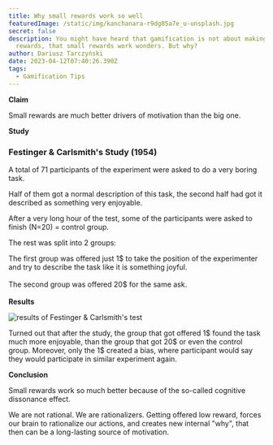 ```yaml
---
title: Why small rewards work so well
featuredImage: /static/img/kanchanara-r9dg85a7e_u-unsplash.jpg
secret: false
description: You might have heard that gamification is not about making big
  rewards, that small rewards work wonders. But why?
author: Dariusz Tarczyński
date: 2023-04-12T07:40:26.390Z
tags:
  - Gamification Tips
---
```

**Claim**

Small rewards are much better drivers of motivation than the big one.

**Study**

### Festinger & Carlsmith's Study (1954)

A total of 71 participants of the experiment were asked to do a very boring task.

Half of them got a normal description of this task, the second half had got it described as something very enjoyable.

After a very long hour of the test, some of the participants were asked to finish (N=20) = control group.

The rest was split into 2 groups:

The first group was offered just 1$ to take the position of the experimenter and try to describe the task like it is something joyful.\
\
The second group was offered 20$ for the same ask.\
\
**Results**

![results of Festinger & Carlsmith's test](/static/img/brave_laol8sf8t6.png)



Turned out that after the study, the group that got offered 1$ found the task much more enjoyable, than the group that got 20$ or even the control group. Moreover, only the 1$ created a bias, where participant would say they would participate in similar experiment again.



**Conclusion**

Small rewards work so much better because of the so-called cognitive dissonance effect.

We are not rational. We are rationalizers. Getting offered low reward, forces our brain to rationalize our actions, and creates new internal "why", that then can be a long-lasting source of motivation.